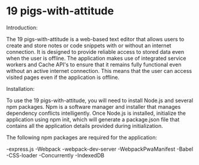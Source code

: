 # 19 pigs-with-attitude

Introduction:

The 19 pigs-with-attitude is a web-based text editor that allows users to create and store notes or code snippets with or without an internet connection. It is designed to provide reliable access to stored data even when the user is offline. The application makes use of integrated service workers and Cache API's to ensure that it remains fully functional even without an active internet connection. This means that the user can access visited pages even if the application is offline.

Installation:

To use the 19 pigs-with-attitude, you will need to install Node.js and several npm packages. Npm is a software manager and installer that manages dependency conflicts intelligently. Once Node.js is installed, initialize the application using npm init, which will generate a package.json file that contains all the application details provided during initialization.

The following npm packages are required for the application:

-express.js
-Webpack
-webpack-dev-server
-WebpackPwaManifest
-Babel
-CSS-loader
-Concurrently
-IndexedDB

